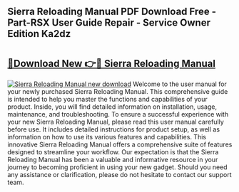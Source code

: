 ## Sierra Reloading Manual PDF Download Free - Part-RSX User Guide Repair - Service Owner Edition Ka2dz

# <h2><a href="http://bc57130.oget.top/?id=Sierra+Reloading+Manual">🔗Download New 👉🔴 Sierra Reloading Manual</a></h2>

[![Sierra Reloading Manual new download](https://i.imgur.com/5g1atiW.png)](http://bc57130.oget.top/?id=Sierra+Reloading+Manual)
Welcome to the user manual for your newly purchased Sierra Reloading Manual. This comprehensive guide is intended to help you master the functions and capabilities of your product. Inside, you will find detailed information on installation, usage, maintenance, and troubleshooting. To ensure a successful experience with your new Sierra Reloading Manual, please read this user manual carefully before use. It includes detailed instructions for product setup, as well as information on how to use its various features and capabilities. This innovative Sierra Reloading Manual offers a comprehensive suite of features designed to streamline your workflow. Our expectation is that the Sierra Reloading Manual has been a valuable and informative resource in your journey to becoming proficient in using your new gadget. Should you need any assistance or clarification, please do not hesitate to contact our support team.
